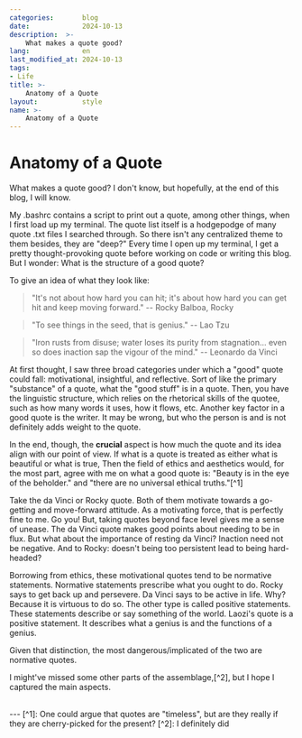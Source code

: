 ```yaml
---
categories:       blog
date:             2024-10-13
description:  >-
    What makes a quote good?
lang:             en
last_modified_at: 2024-10-13
tags:
- Life
title: >-
    Anatomy of a Quote
layout:           style
name: >-  
    Anatomy of a Quote
---
```



# Anatomy of a Quote

What makes a quote good? I don't know, but hopefully, at the end of this blog, I will know. 

My .bashrc contains a script to print out a quote, among other things, when I first load up my terminal. The quote list itself is a hodgepodge of many quote .txt files I searched through. So there isn't any centralized theme to them besides, they are "deep?" Every time I open up my terminal, I get a pretty thought-provoking quote before working on code or writing this blog. But I wonder: What is the structure of a good quote?

To give an idea of what they look like:

> "It's not about how hard you can hit; it's about how hard you can get hit and keep moving forward."
-- Rocky Balboa, Rocky

> "To see things in the seed, that is genius."
-- Lao Tzu

> "Iron rusts from disuse; water loses its purity from stagnation... even so does inaction sap the vigour of the mind."
-- Leonardo da Vinci

At first thought, I saw three broad categories under which a "good" quote could fall: motivational, insightful, and reflective. Sort of like the primary "substance" of a quote, what the "good stuff" is in a quote. Then, you have the linguistic structure, which relies on the rhetorical skills of the quotee, such as how many words it uses, how it flows, etc. Another key factor in a good quote is the writer. It may be wrong, but who the person is and is not definitely adds weight to the quote. 

In the end, though, the **crucial** aspect is how much the quote and its idea align with our point of view. If what is a quote is treated as either what is beautiful or what is true, Then the field of ethics and aesthetics would, for the most part, agree with me on what a good quote is: "Beauty is in the eye of the beholder." and "there are no universal ethical truths."[^1]

Take the da Vinci or Rocky quote. Both of them motivate towards a go-getting and move-forward attitude. As a motivating force, that is perfectly fine to me. Go you! But, taking quotes beyond face level gives me a sense of unease. The da Vinci quote makes good points about needing to be in flux. But what about the importance of resting da Vinci? Inaction need not be negative. And to Rocky: doesn't being too persistent lead to being hard-headed?

Borrowing from ethics, these motivational quotes tend to be normative statements. Normative statements prescribe what you ought to do. Rocky says to get back up and persevere. Da Vinci says to be active in life. Why? Because it is virtuous to do so. The other type is called positive statements. These statements describe or say something of the world. Laozi's quote is a positive statement. It describes what a genius is and the functions of a genius. 

Given that distinction, the most dangerous/implicated of the two are normative quotes.

I might've missed some other parts of the assemblage,[^2], but I hope I captured the main aspects. 

<br/>
---
[^1]: One could argue that quotes are "timeless", but are they really if they are cherry-picked for the present?
[^2]: I definitely did
